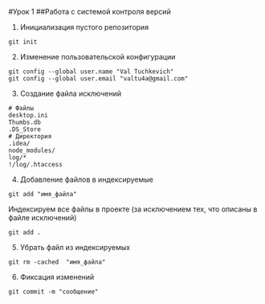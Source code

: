 #Урок 1
##Работа с системой контроля версий
1. Инициализация пустого репозитория
```
git init
```
2. Изменение пользовательской конфигурации
```
git config --global user.name "Val Tuchkevich"
git config --global user.email "valtu4a@gmail.com"
```

3. Создание файла исключений

```gitignore
# Файлы
desktop.ini
Thumbs.db
.DS_Store
# Директория
.idea/
node_modules/
log/*
!/log/.htaccess
```

4. Добавление файлов в индексируемые

```
git add "имя_файла"
```
Индексируем все файлы в проекте (за исключением тех, что описаны в файле исключений)
```
git add .
```


5. Убрать файл из индексируемых
```
git rm -cached  "имя_файла"
```

6. Фиксация изменений
```
git commit -m "сообщение"
```